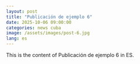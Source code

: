```yaml
---
layout: post
title: "Publicación de ejemplo 6"
date: 2025-10-06 09:00:00
categories: news cuba
image: /assets/images/post-6.jpg
lang: es
---
```


This is the content of Publicación de ejemplo 6 in ES.
